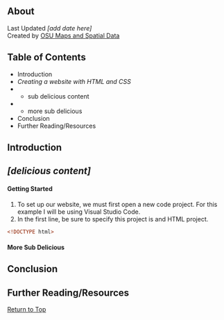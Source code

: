 ## About
Last Updated *[add date here]*   
Created by [OSU Maps and Spatial Data](https://info.library.okstate.edu/map-room)


## Table of Contents
- Introduction 
- *Creating a website with HTML and CSS*
- - sub delicious content
- - more sub delicious
- Conclusion
- Further Reading/Resources

## Introduction

## *[delicious content]*

#### Getting Started
1. To set up our website, we must first open a new code project. For this example I will be using Visual Studio Code.
2. In the first line, be sure to specify this project is and HTML project.
  ```html
  <!DOCTYPE html>
  ```

#### More Sub Delicious

## Conclusion

## Further Reading/Resources


[Return to Top](#about)
